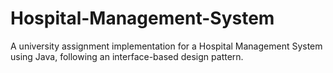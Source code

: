 # Hospital-Management-System
A university assignment implementation for a Hospital Management System using Java, following an interface-based design pattern.
